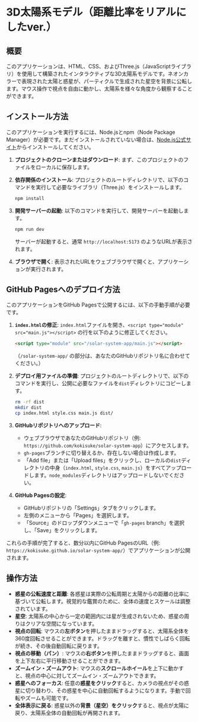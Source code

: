 # 3D太陽系モデル（距離比率をリアルにしたver.）

## 概要

このアプリケーションは、HTML、CSS、およびThree.js（JavaScriptライブラリ）を使用して構築されたインタラクティブな3D太陽系モデルです。ネオンカラーで表現された太陽と惑星が、パーティクルで生成された星空を背景に公転します。マウス操作で視点を自由に動かし、太陽系を様々な角度から観察することができます。

## インストール方法

このアプリケーションを実行するには、Node.jsとnpm（Node Package Manager）が必要です。まだインストールされていない場合は、[Node.js公式サイト](https://nodejs.org/)からインストールしてください。

1.  **プロジェクトのクローンまたはダウンロード**: まず、このプロジェクトのファイルをローカルに保存します。

2.  **依存関係のインストール**: プロジェクトのルートディレクトリで、以下のコマンドを実行して必要なライブラリ（Three.js）をインストールします。
    ```bash
    npm install
    ```

3.  **開発サーバーの起動**: 以下のコマンドを実行して、開発サーバーを起動します。
    ```bash
    npm run dev
    ```
    サーバーが起動すると、通常 `http://localhost:5173` のようなURLが表示されます。

4.  **ブラウザで開く**: 表示されたURLをウェブブラウザで開くと、アプリケーションが実行されます。

## GitHub Pagesへのデプロイ方法

このアプリケーションをGitHub Pagesで公開するには、以下の手動手順が必要です。

1.  **`index.html`の修正**: `index.html`ファイルを開き、`<script type="module" src="main.js"></script>` の行を以下のように修正してください。
    ```html
    <script type="module" src="/solar-system-app/main.js"></script>
    ```
    （`/solar-system-app/` の部分は、あなたのGitHubリポジトリ名に合わせてください。）

2.  **デプロイ用ファイルの準備**: プロジェクトのルートディレクトリで、以下のコマンドを実行し、公開に必要なファイルを`dist`ディレクトリにコピーします。
    ```bash
    rm -rf dist
    mkdir dist
    cp index.html style.css main.js dist/
    ```

3.  **GitHubリポジトリへのアップロード**: 
    *   ウェブブラウザであなたのGitHubリポジトリ（例: `https://github.com/kokisuke/solar-system-app`）にアクセスします。
    *   `gh-pages`ブランチに切り替えるか、存在しない場合は作成します。
    *   「Add file」または「Upload files」をクリックし、ローカルの`dist`ディレクトリの中身（`index.html`, `style.css`, `main.js`）をすべてアップロードします。`node_modules`ディレクトリはアップロードしないでください。

4.  **GitHub Pagesの設定**: 
    *   GitHubリポジトリの「Settings」タブをクリックします。
    *   左側のメニューから「Pages」を選択します。
    *   「Source」のドロップダウンメニューで「`gh-pages` branch」を選択し、「Save」をクリックします。

これらの手順が完了すると、数分以内にGitHub PagesのURL（例: `https://kokisuke.github.io/solar-system-app/`）でアプリケーションが公開されます。

## 操作方法

*   **惑星の公転速度と距離**: 各惑星は実際の公転周期と太陽からの距離の比率に基づいて公転します。視覚的な鑑賞のために、全体の速度とスケールは調整されています。
*   **星空**: 太陽系の中心から一定の範囲内には星が生成されないため、惑星の周りはクリアな空間になっています。
*   **視点の回転**: マウスの**左ボタン**を押したままドラッグすると、太陽系全体を360度回転させることができます。ドラッグを離すと、慣性でしばらく回転が続き、その後自動回転に戻ります。
*   **視点の移動（パン）**: マウスの**右ボタン**を押したままドラッグすると、画面を上下左右に平行移動させることができます。
*   **ズームイン・ズームアウト**: マウスの**スクロールホイール**を上下に動かすと、視点の中心に対してズームイン・ズームアウトできます。
*   **惑星へのフォーカス**: 任意の**惑星をクリック**すると、カメラの視点がその惑星に切り替わり、その惑星を中心に自動回転するようになります。手動で回転やズームも可能です。
*   **全体表示に戻る**: 惑星以外の**背景（星空）をクリック**すると、視点が太陽に戻り、太陽系全体の自動回転が再開されます。
